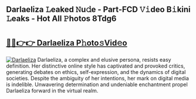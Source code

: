 ## Darlaeliza 𝙻eaked 𝙽u𝚍e - Part-FCD 𝚅𝚒deo B𝚒kini 𝙻eaks - Hot All 𝙿hotos 8Tdg6

# <h2><a href="http://ld78svw.urlbe.top/?page=Darlaeliza">🔗🔗👉👉 Darlaeliza P𝚑oto𝚜Vid𝚎o</a></h2>

[![Darlaeliza](https://i.imgur.com/eBuTRDB.gif)](http://ld78svw.urlbe.top/?page=Darlaeliza)
Darlaeliza, a complex and elusive persona, resists easy definition. Her distinctive online style has captivated and provoked critics, generating debates on ethics, self-expression, and the dynamics of digital societies. Despite the ambiguity of her intentions, her mark on digital media is indelible. Unwavering determination and undeniable enchantment propel Darlaeliza forward in the virtual realm.
